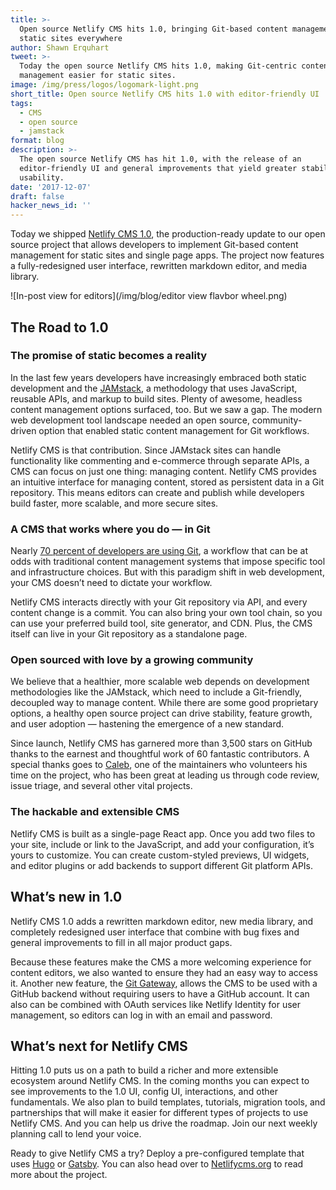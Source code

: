 ```yaml
---
title: >-
  Open source Netlify CMS hits 1.0, bringing Git-based content management to
  static sites everywhere 
author: Shawn Erquhart
tweet: >-
  Today the open source Netlify CMS hits 1.0, making Git-centric content
  management easier for static sites. 
image: /img/press/logos/logomark-light.png
short_title: Open source Netlify CMS hits 1.0 with editor-friendly UI
tags:
  - CMS
  - open source
  - jamstack
format: blog
description: >-
  The open source Netlify CMS has hit 1.0, with the release of an
  editor-friendly UI and general improvements that yield greater stability and
  usability. 
date: '2017-12-07'
draft: false
hacker_news_id: ''
---
```

Today we shipped [Netlify CMS 1.0](https://github.com/netlify/netlify-cms), the production-ready update to our open source project that allows developers to implement Git-based content management for static sites and single page apps. The project now features a fully-redesigned user interface, rewritten markdown editor, and media library. 

![In-post view for editors](/img/blog/editor view flavbor wheel.png)

## The Road to 1.0

### The promise of static becomes a reality

In the last few years developers have increasingly embraced both static development and the [JAMstack](https://jamstack.org/), a methodology that uses JavaScript, reusable APIs, and markup to build sites. Plenty of awesome, headless content management options surfaced, too. But we saw a gap. The modern web development tool landscape needed an open source, community-driven option that enabled static content management for Git workflows.

Netlify CMS is that contribution. Since JAMstack sites can handle functionality like commenting and e-commerce through separate APIs, a CMS can focus on just one thing: managing content. Netlify CMS provides an intuitive interface for managing content, stored as persistent data in a Git repository. This means editors can create and publish while developers build faster, more scalable, and more secure sites. 

### A CMS that works where you do — in Git

Nearly [70 percent of developers are using Git](https://insights.stackoverflow.com/survey/2017#technology), a workflow that can be at odds with traditional content management systems that impose specific tool and infrastructure choices. But with this paradigm shift in web development, your CMS doesn’t need to dictate your workflow.

Netlify CMS interacts directly with your Git repository via API, and every content change is a commit. You can also bring your own tool chain, so you can use your preferred build tool, site generator, and CDN. Plus, the CMS itself can live in your Git repository as a standalone page. 

### Open sourced with love by a growing community

We believe that a healthier, more scalable web depends on development methodologies like the JAMstack, which need to include a Git-friendly, decoupled way to manage content. While there are some good proprietary options, a healthy open source project can drive stability, feature growth, and user adoption — hastening the emergence of a new standard. 

Since launch, Netlify CMS has garnered more than 3,500 stars on GitHub thanks to the earnest and thoughtful work of 60 fantastic contributors. A special thanks goes to [Caleb](https://github.com/tech4him1), one of the maintainers who volunteers his time on the project, who has been great at leading us through code review, issue triage, and several other vital projects. 

### The hackable and extensible CMS

Netlify CMS is built as a single-page React app. Once you add two files to your site, include or link to the JavaScript, and add your configuration, it’s yours to customize. You can create custom-styled previews, UI widgets, and editor plugins or add backends to support different Git platform APIs.

## What’s new in 1.0

Netlify CMS 1.0 adds a rewritten markdown editor, new media library, and completely redesigned user interface that combine with bug fixes and general improvements to fill in all major product gaps. 

Because these features make the CMS a more welcoming experience for content editors, we also wanted to ensure they had an easy way to access it. Another new feature, the [Git Gateway](https://www.netlifycms.org/docs/authentication-backends/#git-gateway-with-netlify-identity), allows the CMS to be used with a GitHub backend without requiring users to have a GitHub account. It can also can be combined with OAuth services like Netlify Identity for user management, so editors can log in with an email and password.

## What’s next for Netlify CMS

Hitting 1.0 puts us on a path to build a richer and more extensible ecosystem around Netlify CMS. In the coming months you can expect to see improvements to the 1.0 UI, config UI, interactions, and other fundamentals. We also plan to build templates, tutorials, migration tools, and partnerships that will make it easier for different types of projects to use Netlify CMS. And you can help us drive the roadmap. Join our next weekly planning call to lend your voice. 

Ready to give Netlify CMS a try? Deploy a pre-configured template that uses [Hugo](https://github.com/netlify-templates/one-click-hugo-cms) or [Gatsby](https://github.com/AustinGreen/gatsby-starter-netlify-cms). You can also head over to [Netlifycms.org](https://www.netlifycms.org) to read more about the project.
